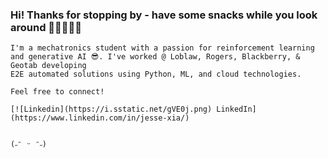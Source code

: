 
### Hi! Thanks for stopping by - have some snacks while you look around 🍿🍿🍿🫲😃
```
I'm a mechatronics student with a passion for reinforcement learning and generative AI 😎. I've worked @ Loblaw, Rogers, Blackberry, & Geotab developing
E2E automated solutions using Python, ML, and cloud technologies.

Feel free to connect!

[![Linkedin](https://i.sstatic.net/gVE0j.png) LinkedIn](https://www.linkedin.com/in/jesse-xia/)


(˶ᵔ ᵕ ᵔ˶)
```
<!-- [![](https://github-readme-stats.vercel.app/api/top-langs/?username=anuraghazra)](https://github.com/anuraghazra/github-readme-stats)


<!--
**x-jesse/x-jesse** is a ✨ _special_ ✨ repository because its `README.md` (this file) appears on your GitHub profile.

Here are some ideas to get you started:

- 🔭 I’m currently working on ...
- 🌱 I’m currently learning ...
- 👯 I’m looking to collaborate on ...
- 🤔 I’m looking for help with ...
- 💬 Ask me about ...
- 📫 How to reach me: ...
- 😄 Pronouns: ...
- ⚡ Fun fact: ...
-->
